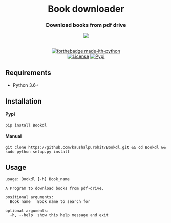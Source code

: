 <div align="center">
	<h1>Book downloader</h1>
	<h3>Download books from pdf drive</h3>
</div>

<div width="80%" height="auto" align="center">
    <img src=".github/Bookdl.gif">
</div>
<div align="center">
<br/>

[![forthebadge made-ith-python](http://ForTheBadge.com/images/badges/made-with-python.svg)](https://www.python.org/) <br>[![License](https://img.shields.io/badge/License-MIT-pink.svg?style=for-the-badge)](LICENSE) [![Pypi](https://img.shields.io/pypi/v/Bookdl?style=for-the-badge)](https://pypi.org/project/Bookdl/)

</div>

## Requirements
* Python 3.6+

## Installation
#### Pypi
```
pip install Bookdl
```
#### Manual
```
git clone https://github.com/kaushalpurohit/Bookdl.git && cd Bookdl && sudo python setup.py install
```

## Usage
```
usage: Bookdl [-h] Book_name

A Program to download books from pdf-drive.

positional arguments:
  Book_name   Book name to search for

optional arguments:
  -h, --help  show this help message and exit
```
